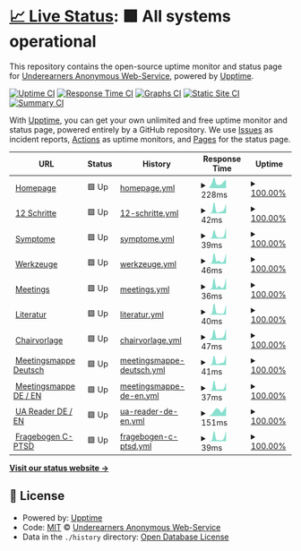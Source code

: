 # [📈 Live Status](https://anonyme-unterverdiener.de/upptime-uadeutschland): <!--live status--> **🟩 All systems operational**

This repository contains the open-source uptime monitor and status page for [Underearners Anonymous Web-Service](https://uadeutschland.github.io), powered by [Upptime](https://github.com/upptime/upptime).

[![Uptime CI](https://github.com/uadeutschland/upptime-uadeutschland/workflows/Uptime%20CI/badge.svg)](https://github.com/uadeutschland/upptime-uadeutschland/actions?query=workflow%3A%22Uptime+CI%22)
[![Response Time CI](https://github.com/uadeutschland/upptime-uadeutschland/workflows/Response%20Time%20CI/badge.svg)](https://github.com/uadeutschland/upptime-uadeutschland/actions?query=workflow%3A%22Response+Time+CI%22)
[![Graphs CI](https://github.com/uadeutschland/upptime-uadeutschland/workflows/Graphs%20CI/badge.svg)](https://github.com/uadeutschland/upptime-uadeutschland/actions?query=workflow%3A%22Graphs+CI%22)
[![Static Site CI](https://github.com/uadeutschland/upptime-uadeutschland/workflows/Static%20Site%20CI/badge.svg)](https://github.com/uadeutschland/upptime-uadeutschland/actions?query=workflow%3A%22Static+Site+CI%22)
[![Summary CI](https://github.com/uadeutschland/upptime-uadeutschland/workflows/Summary%20CI/badge.svg)](https://github.com/uadeutschland/upptime-uadeutschland/actions?query=workflow%3A%22Summary+CI%22)

With [Upptime](https://upptime.js.org), you can get your own unlimited and free uptime monitor and status page, powered entirely by a GitHub repository. We use [Issues](https://github.com/uadeutschland/upptime-uadeutschland/issues) as incident reports, [Actions](https://github.com/uadeutschland/upptime-uadeutschland/actions) as uptime monitors, and [Pages](https://https://anonyme-unterverdiener.de/upptime) for the status page.

<!--start: status pages-->
<!-- This summary is generated by Upptime (https://github.com/upptime/upptime) -->
<!-- Do not edit this manually, your changes will be overwritten -->
<!-- prettier-ignore -->
| URL | Status | History | Response Time | Uptime |
| --- | ------ | ------- | ------------- | ------ |
| <img alt="" src="https://icons.duckduckgo.com/ip3/anonyme-unterverdiener.de.ico" height="13"> [Homepage](https://anonyme-unterverdiener.de/) | 🟩 Up | [homepage.yml](https://github.com/uadeutschland/upptime-uadeutschland/commits/HEAD/history/homepage.yml) | <details><summary><img alt="Response time graph" src="./graphs/homepage/response-time-week.png" height="20"> 228ms</summary><br><a href="https://uadeutschland.github.io/upptime-uadeutschland/history/homepage"><img alt="Response time 268" src="https://img.shields.io/endpoint?url=https%3A%2F%2Fraw.githubusercontent.com%2Fuadeutschland%2Fupptime-uadeutschland%2FHEAD%2Fapi%2Fhomepage%2Fresponse-time.json"></a><br><a href="https://uadeutschland.github.io/upptime-uadeutschland/history/homepage"><img alt="24-hour response time 335" src="https://img.shields.io/endpoint?url=https%3A%2F%2Fraw.githubusercontent.com%2Fuadeutschland%2Fupptime-uadeutschland%2FHEAD%2Fapi%2Fhomepage%2Fresponse-time-day.json"></a><br><a href="https://uadeutschland.github.io/upptime-uadeutschland/history/homepage"><img alt="7-day response time 228" src="https://img.shields.io/endpoint?url=https%3A%2F%2Fraw.githubusercontent.com%2Fuadeutschland%2Fupptime-uadeutschland%2FHEAD%2Fapi%2Fhomepage%2Fresponse-time-week.json"></a><br><a href="https://uadeutschland.github.io/upptime-uadeutschland/history/homepage"><img alt="30-day response time 258" src="https://img.shields.io/endpoint?url=https%3A%2F%2Fraw.githubusercontent.com%2Fuadeutschland%2Fupptime-uadeutschland%2FHEAD%2Fapi%2Fhomepage%2Fresponse-time-month.json"></a><br><a href="https://uadeutschland.github.io/upptime-uadeutschland/history/homepage"><img alt="1-year response time 279" src="https://img.shields.io/endpoint?url=https%3A%2F%2Fraw.githubusercontent.com%2Fuadeutschland%2Fupptime-uadeutschland%2FHEAD%2Fapi%2Fhomepage%2Fresponse-time-year.json"></a></details> | <details><summary><a href="https://uadeutschland.github.io/upptime-uadeutschland/history/homepage">100.00%</a></summary><a href="https://uadeutschland.github.io/upptime-uadeutschland/history/homepage"><img alt="All-time uptime 99.99%" src="https://img.shields.io/endpoint?url=https%3A%2F%2Fraw.githubusercontent.com%2Fuadeutschland%2Fupptime-uadeutschland%2FHEAD%2Fapi%2Fhomepage%2Fuptime.json"></a><br><a href="https://uadeutschland.github.io/upptime-uadeutschland/history/homepage"><img alt="24-hour uptime 100.00%" src="https://img.shields.io/endpoint?url=https%3A%2F%2Fraw.githubusercontent.com%2Fuadeutschland%2Fupptime-uadeutschland%2FHEAD%2Fapi%2Fhomepage%2Fuptime-day.json"></a><br><a href="https://uadeutschland.github.io/upptime-uadeutschland/history/homepage"><img alt="7-day uptime 100.00%" src="https://img.shields.io/endpoint?url=https%3A%2F%2Fraw.githubusercontent.com%2Fuadeutschland%2Fupptime-uadeutschland%2FHEAD%2Fapi%2Fhomepage%2Fuptime-week.json"></a><br><a href="https://uadeutschland.github.io/upptime-uadeutschland/history/homepage"><img alt="30-day uptime 100.00%" src="https://img.shields.io/endpoint?url=https%3A%2F%2Fraw.githubusercontent.com%2Fuadeutschland%2Fupptime-uadeutschland%2FHEAD%2Fapi%2Fhomepage%2Fuptime-month.json"></a><br><a href="https://uadeutschland.github.io/upptime-uadeutschland/history/homepage"><img alt="1-year uptime 100.00%" src="https://img.shields.io/endpoint?url=https%3A%2F%2Fraw.githubusercontent.com%2Fuadeutschland%2Fupptime-uadeutschland%2FHEAD%2Fapi%2Fhomepage%2Fuptime-year.json"></a></details>
| <img alt="" src="https://icons.duckduckgo.com/ip3/anonyme-unterverdiener.de.ico" height="13"> [12 Schritte](https://anonyme-unterverdiener.de/12schritte/) | 🟩 Up | [12-schritte.yml](https://github.com/uadeutschland/upptime-uadeutschland/commits/HEAD/history/12-schritte.yml) | <details><summary><img alt="Response time graph" src="./graphs/12-schritte/response-time-week.png" height="20"> 42ms</summary><br><a href="https://uadeutschland.github.io/upptime-uadeutschland/history/12-schritte"><img alt="Response time 58" src="https://img.shields.io/endpoint?url=https%3A%2F%2Fraw.githubusercontent.com%2Fuadeutschland%2Fupptime-uadeutschland%2FHEAD%2Fapi%2F12-schritte%2Fresponse-time.json"></a><br><a href="https://uadeutschland.github.io/upptime-uadeutschland/history/12-schritte"><img alt="24-hour response time 101" src="https://img.shields.io/endpoint?url=https%3A%2F%2Fraw.githubusercontent.com%2Fuadeutschland%2Fupptime-uadeutschland%2FHEAD%2Fapi%2F12-schritte%2Fresponse-time-day.json"></a><br><a href="https://uadeutschland.github.io/upptime-uadeutschland/history/12-schritte"><img alt="7-day response time 42" src="https://img.shields.io/endpoint?url=https%3A%2F%2Fraw.githubusercontent.com%2Fuadeutschland%2Fupptime-uadeutschland%2FHEAD%2Fapi%2F12-schritte%2Fresponse-time-week.json"></a><br><a href="https://uadeutschland.github.io/upptime-uadeutschland/history/12-schritte"><img alt="30-day response time 47" src="https://img.shields.io/endpoint?url=https%3A%2F%2Fraw.githubusercontent.com%2Fuadeutschland%2Fupptime-uadeutschland%2FHEAD%2Fapi%2F12-schritte%2Fresponse-time-month.json"></a><br><a href="https://uadeutschland.github.io/upptime-uadeutschland/history/12-schritte"><img alt="1-year response time 62" src="https://img.shields.io/endpoint?url=https%3A%2F%2Fraw.githubusercontent.com%2Fuadeutschland%2Fupptime-uadeutschland%2FHEAD%2Fapi%2F12-schritte%2Fresponse-time-year.json"></a></details> | <details><summary><a href="https://uadeutschland.github.io/upptime-uadeutschland/history/12-schritte">100.00%</a></summary><a href="https://uadeutschland.github.io/upptime-uadeutschland/history/12-schritte"><img alt="All-time uptime 99.99%" src="https://img.shields.io/endpoint?url=https%3A%2F%2Fraw.githubusercontent.com%2Fuadeutschland%2Fupptime-uadeutschland%2FHEAD%2Fapi%2F12-schritte%2Fuptime.json"></a><br><a href="https://uadeutschland.github.io/upptime-uadeutschland/history/12-schritte"><img alt="24-hour uptime 100.00%" src="https://img.shields.io/endpoint?url=https%3A%2F%2Fraw.githubusercontent.com%2Fuadeutschland%2Fupptime-uadeutschland%2FHEAD%2Fapi%2F12-schritte%2Fuptime-day.json"></a><br><a href="https://uadeutschland.github.io/upptime-uadeutschland/history/12-schritte"><img alt="7-day uptime 100.00%" src="https://img.shields.io/endpoint?url=https%3A%2F%2Fraw.githubusercontent.com%2Fuadeutschland%2Fupptime-uadeutschland%2FHEAD%2Fapi%2F12-schritte%2Fuptime-week.json"></a><br><a href="https://uadeutschland.github.io/upptime-uadeutschland/history/12-schritte"><img alt="30-day uptime 100.00%" src="https://img.shields.io/endpoint?url=https%3A%2F%2Fraw.githubusercontent.com%2Fuadeutschland%2Fupptime-uadeutschland%2FHEAD%2Fapi%2F12-schritte%2Fuptime-month.json"></a><br><a href="https://uadeutschland.github.io/upptime-uadeutschland/history/12-schritte"><img alt="1-year uptime 100.00%" src="https://img.shields.io/endpoint?url=https%3A%2F%2Fraw.githubusercontent.com%2Fuadeutschland%2Fupptime-uadeutschland%2FHEAD%2Fapi%2F12-schritte%2Fuptime-year.json"></a></details>
| <img alt="" src="https://icons.duckduckgo.com/ip3/anonyme-unterverdiener.de.ico" height="13"> [Symptome](https://anonyme-unterverdiener.de/symptome/) | 🟩 Up | [symptome.yml](https://github.com/uadeutschland/upptime-uadeutschland/commits/HEAD/history/symptome.yml) | <details><summary><img alt="Response time graph" src="./graphs/symptome/response-time-week.png" height="20"> 39ms</summary><br><a href="https://uadeutschland.github.io/upptime-uadeutschland/history/symptome"><img alt="Response time 46" src="https://img.shields.io/endpoint?url=https%3A%2F%2Fraw.githubusercontent.com%2Fuadeutschland%2Fupptime-uadeutschland%2FHEAD%2Fapi%2Fsymptome%2Fresponse-time.json"></a><br><a href="https://uadeutschland.github.io/upptime-uadeutschland/history/symptome"><img alt="24-hour response time 113" src="https://img.shields.io/endpoint?url=https%3A%2F%2Fraw.githubusercontent.com%2Fuadeutschland%2Fupptime-uadeutschland%2FHEAD%2Fapi%2Fsymptome%2Fresponse-time-day.json"></a><br><a href="https://uadeutschland.github.io/upptime-uadeutschland/history/symptome"><img alt="7-day response time 39" src="https://img.shields.io/endpoint?url=https%3A%2F%2Fraw.githubusercontent.com%2Fuadeutschland%2Fupptime-uadeutschland%2FHEAD%2Fapi%2Fsymptome%2Fresponse-time-week.json"></a><br><a href="https://uadeutschland.github.io/upptime-uadeutschland/history/symptome"><img alt="30-day response time 47" src="https://img.shields.io/endpoint?url=https%3A%2F%2Fraw.githubusercontent.com%2Fuadeutschland%2Fupptime-uadeutschland%2FHEAD%2Fapi%2Fsymptome%2Fresponse-time-month.json"></a><br><a href="https://uadeutschland.github.io/upptime-uadeutschland/history/symptome"><img alt="1-year response time 45" src="https://img.shields.io/endpoint?url=https%3A%2F%2Fraw.githubusercontent.com%2Fuadeutschland%2Fupptime-uadeutschland%2FHEAD%2Fapi%2Fsymptome%2Fresponse-time-year.json"></a></details> | <details><summary><a href="https://uadeutschland.github.io/upptime-uadeutschland/history/symptome">100.00%</a></summary><a href="https://uadeutschland.github.io/upptime-uadeutschland/history/symptome"><img alt="All-time uptime 99.99%" src="https://img.shields.io/endpoint?url=https%3A%2F%2Fraw.githubusercontent.com%2Fuadeutschland%2Fupptime-uadeutschland%2FHEAD%2Fapi%2Fsymptome%2Fuptime.json"></a><br><a href="https://uadeutschland.github.io/upptime-uadeutschland/history/symptome"><img alt="24-hour uptime 100.00%" src="https://img.shields.io/endpoint?url=https%3A%2F%2Fraw.githubusercontent.com%2Fuadeutschland%2Fupptime-uadeutschland%2FHEAD%2Fapi%2Fsymptome%2Fuptime-day.json"></a><br><a href="https://uadeutschland.github.io/upptime-uadeutschland/history/symptome"><img alt="7-day uptime 100.00%" src="https://img.shields.io/endpoint?url=https%3A%2F%2Fraw.githubusercontent.com%2Fuadeutschland%2Fupptime-uadeutschland%2FHEAD%2Fapi%2Fsymptome%2Fuptime-week.json"></a><br><a href="https://uadeutschland.github.io/upptime-uadeutschland/history/symptome"><img alt="30-day uptime 100.00%" src="https://img.shields.io/endpoint?url=https%3A%2F%2Fraw.githubusercontent.com%2Fuadeutschland%2Fupptime-uadeutschland%2FHEAD%2Fapi%2Fsymptome%2Fuptime-month.json"></a><br><a href="https://uadeutschland.github.io/upptime-uadeutschland/history/symptome"><img alt="1-year uptime 100.00%" src="https://img.shields.io/endpoint?url=https%3A%2F%2Fraw.githubusercontent.com%2Fuadeutschland%2Fupptime-uadeutschland%2FHEAD%2Fapi%2Fsymptome%2Fuptime-year.json"></a></details>
| <img alt="" src="https://icons.duckduckgo.com/ip3/anonyme-unterverdiener.de.ico" height="13"> [Werkzeuge](https://anonyme-unterverdiener.de/werkzeuge/) | 🟩 Up | [werkzeuge.yml](https://github.com/uadeutschland/upptime-uadeutschland/commits/HEAD/history/werkzeuge.yml) | <details><summary><img alt="Response time graph" src="./graphs/werkzeuge/response-time-week.png" height="20"> 46ms</summary><br><a href="https://uadeutschland.github.io/upptime-uadeutschland/history/werkzeuge"><img alt="Response time 44" src="https://img.shields.io/endpoint?url=https%3A%2F%2Fraw.githubusercontent.com%2Fuadeutschland%2Fupptime-uadeutschland%2FHEAD%2Fapi%2Fwerkzeuge%2Fresponse-time.json"></a><br><a href="https://uadeutschland.github.io/upptime-uadeutschland/history/werkzeuge"><img alt="24-hour response time 110" src="https://img.shields.io/endpoint?url=https%3A%2F%2Fraw.githubusercontent.com%2Fuadeutschland%2Fupptime-uadeutschland%2FHEAD%2Fapi%2Fwerkzeuge%2Fresponse-time-day.json"></a><br><a href="https://uadeutschland.github.io/upptime-uadeutschland/history/werkzeuge"><img alt="7-day response time 46" src="https://img.shields.io/endpoint?url=https%3A%2F%2Fraw.githubusercontent.com%2Fuadeutschland%2Fupptime-uadeutschland%2FHEAD%2Fapi%2Fwerkzeuge%2Fresponse-time-week.json"></a><br><a href="https://uadeutschland.github.io/upptime-uadeutschland/history/werkzeuge"><img alt="30-day response time 49" src="https://img.shields.io/endpoint?url=https%3A%2F%2Fraw.githubusercontent.com%2Fuadeutschland%2Fupptime-uadeutschland%2FHEAD%2Fapi%2Fwerkzeuge%2Fresponse-time-month.json"></a><br><a href="https://uadeutschland.github.io/upptime-uadeutschland/history/werkzeuge"><img alt="1-year response time 43" src="https://img.shields.io/endpoint?url=https%3A%2F%2Fraw.githubusercontent.com%2Fuadeutschland%2Fupptime-uadeutschland%2FHEAD%2Fapi%2Fwerkzeuge%2Fresponse-time-year.json"></a></details> | <details><summary><a href="https://uadeutschland.github.io/upptime-uadeutschland/history/werkzeuge">100.00%</a></summary><a href="https://uadeutschland.github.io/upptime-uadeutschland/history/werkzeuge"><img alt="All-time uptime 99.99%" src="https://img.shields.io/endpoint?url=https%3A%2F%2Fraw.githubusercontent.com%2Fuadeutschland%2Fupptime-uadeutschland%2FHEAD%2Fapi%2Fwerkzeuge%2Fuptime.json"></a><br><a href="https://uadeutschland.github.io/upptime-uadeutschland/history/werkzeuge"><img alt="24-hour uptime 100.00%" src="https://img.shields.io/endpoint?url=https%3A%2F%2Fraw.githubusercontent.com%2Fuadeutschland%2Fupptime-uadeutschland%2FHEAD%2Fapi%2Fwerkzeuge%2Fuptime-day.json"></a><br><a href="https://uadeutschland.github.io/upptime-uadeutschland/history/werkzeuge"><img alt="7-day uptime 100.00%" src="https://img.shields.io/endpoint?url=https%3A%2F%2Fraw.githubusercontent.com%2Fuadeutschland%2Fupptime-uadeutschland%2FHEAD%2Fapi%2Fwerkzeuge%2Fuptime-week.json"></a><br><a href="https://uadeutschland.github.io/upptime-uadeutschland/history/werkzeuge"><img alt="30-day uptime 100.00%" src="https://img.shields.io/endpoint?url=https%3A%2F%2Fraw.githubusercontent.com%2Fuadeutschland%2Fupptime-uadeutschland%2FHEAD%2Fapi%2Fwerkzeuge%2Fuptime-month.json"></a><br><a href="https://uadeutschland.github.io/upptime-uadeutschland/history/werkzeuge"><img alt="1-year uptime 100.00%" src="https://img.shields.io/endpoint?url=https%3A%2F%2Fraw.githubusercontent.com%2Fuadeutschland%2Fupptime-uadeutschland%2FHEAD%2Fapi%2Fwerkzeuge%2Fuptime-year.json"></a></details>
| <img alt="" src="https://icons.duckduckgo.com/ip3/anonyme-unterverdiener.de.ico" height="13"> [Meetings](https://anonyme-unterverdiener.de/meetings/) | 🟩 Up | [meetings.yml](https://github.com/uadeutschland/upptime-uadeutschland/commits/HEAD/history/meetings.yml) | <details><summary><img alt="Response time graph" src="./graphs/meetings/response-time-week.png" height="20"> 36ms</summary><br><a href="https://uadeutschland.github.io/upptime-uadeutschland/history/meetings"><img alt="Response time 47" src="https://img.shields.io/endpoint?url=https%3A%2F%2Fraw.githubusercontent.com%2Fuadeutschland%2Fupptime-uadeutschland%2FHEAD%2Fapi%2Fmeetings%2Fresponse-time.json"></a><br><a href="https://uadeutschland.github.io/upptime-uadeutschland/history/meetings"><img alt="24-hour response time 90" src="https://img.shields.io/endpoint?url=https%3A%2F%2Fraw.githubusercontent.com%2Fuadeutschland%2Fupptime-uadeutschland%2FHEAD%2Fapi%2Fmeetings%2Fresponse-time-day.json"></a><br><a href="https://uadeutschland.github.io/upptime-uadeutschland/history/meetings"><img alt="7-day response time 36" src="https://img.shields.io/endpoint?url=https%3A%2F%2Fraw.githubusercontent.com%2Fuadeutschland%2Fupptime-uadeutschland%2FHEAD%2Fapi%2Fmeetings%2Fresponse-time-week.json"></a><br><a href="https://uadeutschland.github.io/upptime-uadeutschland/history/meetings"><img alt="30-day response time 47" src="https://img.shields.io/endpoint?url=https%3A%2F%2Fraw.githubusercontent.com%2Fuadeutschland%2Fupptime-uadeutschland%2FHEAD%2Fapi%2Fmeetings%2Fresponse-time-month.json"></a><br><a href="https://uadeutschland.github.io/upptime-uadeutschland/history/meetings"><img alt="1-year response time 47" src="https://img.shields.io/endpoint?url=https%3A%2F%2Fraw.githubusercontent.com%2Fuadeutschland%2Fupptime-uadeutschland%2FHEAD%2Fapi%2Fmeetings%2Fresponse-time-year.json"></a></details> | <details><summary><a href="https://uadeutschland.github.io/upptime-uadeutschland/history/meetings">100.00%</a></summary><a href="https://uadeutschland.github.io/upptime-uadeutschland/history/meetings"><img alt="All-time uptime 99.99%" src="https://img.shields.io/endpoint?url=https%3A%2F%2Fraw.githubusercontent.com%2Fuadeutschland%2Fupptime-uadeutschland%2FHEAD%2Fapi%2Fmeetings%2Fuptime.json"></a><br><a href="https://uadeutschland.github.io/upptime-uadeutschland/history/meetings"><img alt="24-hour uptime 100.00%" src="https://img.shields.io/endpoint?url=https%3A%2F%2Fraw.githubusercontent.com%2Fuadeutschland%2Fupptime-uadeutschland%2FHEAD%2Fapi%2Fmeetings%2Fuptime-day.json"></a><br><a href="https://uadeutschland.github.io/upptime-uadeutschland/history/meetings"><img alt="7-day uptime 100.00%" src="https://img.shields.io/endpoint?url=https%3A%2F%2Fraw.githubusercontent.com%2Fuadeutschland%2Fupptime-uadeutschland%2FHEAD%2Fapi%2Fmeetings%2Fuptime-week.json"></a><br><a href="https://uadeutschland.github.io/upptime-uadeutschland/history/meetings"><img alt="30-day uptime 100.00%" src="https://img.shields.io/endpoint?url=https%3A%2F%2Fraw.githubusercontent.com%2Fuadeutschland%2Fupptime-uadeutschland%2FHEAD%2Fapi%2Fmeetings%2Fuptime-month.json"></a><br><a href="https://uadeutschland.github.io/upptime-uadeutschland/history/meetings"><img alt="1-year uptime 100.00%" src="https://img.shields.io/endpoint?url=https%3A%2F%2Fraw.githubusercontent.com%2Fuadeutschland%2Fupptime-uadeutschland%2FHEAD%2Fapi%2Fmeetings%2Fuptime-year.json"></a></details>
| <img alt="" src="https://icons.duckduckgo.com/ip3/anonyme-unterverdiener.de.ico" height="13"> [Literatur](https://anonyme-unterverdiener.de/literatur/) | 🟩 Up | [literatur.yml](https://github.com/uadeutschland/upptime-uadeutschland/commits/HEAD/history/literatur.yml) | <details><summary><img alt="Response time graph" src="./graphs/literatur/response-time-week.png" height="20"> 40ms</summary><br><a href="https://uadeutschland.github.io/upptime-uadeutschland/history/literatur"><img alt="Response time 46" src="https://img.shields.io/endpoint?url=https%3A%2F%2Fraw.githubusercontent.com%2Fuadeutschland%2Fupptime-uadeutschland%2FHEAD%2Fapi%2Fliteratur%2Fresponse-time.json"></a><br><a href="https://uadeutschland.github.io/upptime-uadeutschland/history/literatur"><img alt="24-hour response time 103" src="https://img.shields.io/endpoint?url=https%3A%2F%2Fraw.githubusercontent.com%2Fuadeutschland%2Fupptime-uadeutschland%2FHEAD%2Fapi%2Fliteratur%2Fresponse-time-day.json"></a><br><a href="https://uadeutschland.github.io/upptime-uadeutschland/history/literatur"><img alt="7-day response time 40" src="https://img.shields.io/endpoint?url=https%3A%2F%2Fraw.githubusercontent.com%2Fuadeutschland%2Fupptime-uadeutschland%2FHEAD%2Fapi%2Fliteratur%2Fresponse-time-week.json"></a><br><a href="https://uadeutschland.github.io/upptime-uadeutschland/history/literatur"><img alt="30-day response time 47" src="https://img.shields.io/endpoint?url=https%3A%2F%2Fraw.githubusercontent.com%2Fuadeutschland%2Fupptime-uadeutschland%2FHEAD%2Fapi%2Fliteratur%2Fresponse-time-month.json"></a><br><a href="https://uadeutschland.github.io/upptime-uadeutschland/history/literatur"><img alt="1-year response time 46" src="https://img.shields.io/endpoint?url=https%3A%2F%2Fraw.githubusercontent.com%2Fuadeutschland%2Fupptime-uadeutschland%2FHEAD%2Fapi%2Fliteratur%2Fresponse-time-year.json"></a></details> | <details><summary><a href="https://uadeutschland.github.io/upptime-uadeutschland/history/literatur">100.00%</a></summary><a href="https://uadeutschland.github.io/upptime-uadeutschland/history/literatur"><img alt="All-time uptime 99.99%" src="https://img.shields.io/endpoint?url=https%3A%2F%2Fraw.githubusercontent.com%2Fuadeutschland%2Fupptime-uadeutschland%2FHEAD%2Fapi%2Fliteratur%2Fuptime.json"></a><br><a href="https://uadeutschland.github.io/upptime-uadeutschland/history/literatur"><img alt="24-hour uptime 100.00%" src="https://img.shields.io/endpoint?url=https%3A%2F%2Fraw.githubusercontent.com%2Fuadeutschland%2Fupptime-uadeutschland%2FHEAD%2Fapi%2Fliteratur%2Fuptime-day.json"></a><br><a href="https://uadeutschland.github.io/upptime-uadeutschland/history/literatur"><img alt="7-day uptime 100.00%" src="https://img.shields.io/endpoint?url=https%3A%2F%2Fraw.githubusercontent.com%2Fuadeutschland%2Fupptime-uadeutschland%2FHEAD%2Fapi%2Fliteratur%2Fuptime-week.json"></a><br><a href="https://uadeutschland.github.io/upptime-uadeutschland/history/literatur"><img alt="30-day uptime 100.00%" src="https://img.shields.io/endpoint?url=https%3A%2F%2Fraw.githubusercontent.com%2Fuadeutschland%2Fupptime-uadeutschland%2FHEAD%2Fapi%2Fliteratur%2Fuptime-month.json"></a><br><a href="https://uadeutschland.github.io/upptime-uadeutschland/history/literatur"><img alt="1-year uptime 100.00%" src="https://img.shields.io/endpoint?url=https%3A%2F%2Fraw.githubusercontent.com%2Fuadeutschland%2Fupptime-uadeutschland%2FHEAD%2Fapi%2Fliteratur%2Fuptime-year.json"></a></details>
| <img alt="" src="https://icons.duckduckgo.com/ip3/anonyme-unterverdiener.de.ico" height="13"> [Chairvorlage](https://anonyme-unterverdiener.de/files/UA-Online-Chairvorlage-dt.pdf) | 🟩 Up | [chairvorlage.yml](https://github.com/uadeutschland/upptime-uadeutschland/commits/HEAD/history/chairvorlage.yml) | <details><summary><img alt="Response time graph" src="./graphs/chairvorlage/response-time-week.png" height="20"> 47ms</summary><br><a href="https://uadeutschland.github.io/upptime-uadeutschland/history/chairvorlage"><img alt="Response time 54" src="https://img.shields.io/endpoint?url=https%3A%2F%2Fraw.githubusercontent.com%2Fuadeutschland%2Fupptime-uadeutschland%2FHEAD%2Fapi%2Fchairvorlage%2Fresponse-time.json"></a><br><a href="https://uadeutschland.github.io/upptime-uadeutschland/history/chairvorlage"><img alt="24-hour response time 115" src="https://img.shields.io/endpoint?url=https%3A%2F%2Fraw.githubusercontent.com%2Fuadeutschland%2Fupptime-uadeutschland%2FHEAD%2Fapi%2Fchairvorlage%2Fresponse-time-day.json"></a><br><a href="https://uadeutschland.github.io/upptime-uadeutschland/history/chairvorlage"><img alt="7-day response time 47" src="https://img.shields.io/endpoint?url=https%3A%2F%2Fraw.githubusercontent.com%2Fuadeutschland%2Fupptime-uadeutschland%2FHEAD%2Fapi%2Fchairvorlage%2Fresponse-time-week.json"></a><br><a href="https://uadeutschland.github.io/upptime-uadeutschland/history/chairvorlage"><img alt="30-day response time 53" src="https://img.shields.io/endpoint?url=https%3A%2F%2Fraw.githubusercontent.com%2Fuadeutschland%2Fupptime-uadeutschland%2FHEAD%2Fapi%2Fchairvorlage%2Fresponse-time-month.json"></a><br><a href="https://uadeutschland.github.io/upptime-uadeutschland/history/chairvorlage"><img alt="1-year response time 52" src="https://img.shields.io/endpoint?url=https%3A%2F%2Fraw.githubusercontent.com%2Fuadeutschland%2Fupptime-uadeutschland%2FHEAD%2Fapi%2Fchairvorlage%2Fresponse-time-year.json"></a></details> | <details><summary><a href="https://uadeutschland.github.io/upptime-uadeutschland/history/chairvorlage">100.00%</a></summary><a href="https://uadeutschland.github.io/upptime-uadeutschland/history/chairvorlage"><img alt="All-time uptime 99.99%" src="https://img.shields.io/endpoint?url=https%3A%2F%2Fraw.githubusercontent.com%2Fuadeutschland%2Fupptime-uadeutschland%2FHEAD%2Fapi%2Fchairvorlage%2Fuptime.json"></a><br><a href="https://uadeutschland.github.io/upptime-uadeutschland/history/chairvorlage"><img alt="24-hour uptime 100.00%" src="https://img.shields.io/endpoint?url=https%3A%2F%2Fraw.githubusercontent.com%2Fuadeutschland%2Fupptime-uadeutschland%2FHEAD%2Fapi%2Fchairvorlage%2Fuptime-day.json"></a><br><a href="https://uadeutschland.github.io/upptime-uadeutschland/history/chairvorlage"><img alt="7-day uptime 100.00%" src="https://img.shields.io/endpoint?url=https%3A%2F%2Fraw.githubusercontent.com%2Fuadeutschland%2Fupptime-uadeutschland%2FHEAD%2Fapi%2Fchairvorlage%2Fuptime-week.json"></a><br><a href="https://uadeutschland.github.io/upptime-uadeutschland/history/chairvorlage"><img alt="30-day uptime 100.00%" src="https://img.shields.io/endpoint?url=https%3A%2F%2Fraw.githubusercontent.com%2Fuadeutschland%2Fupptime-uadeutschland%2FHEAD%2Fapi%2Fchairvorlage%2Fuptime-month.json"></a><br><a href="https://uadeutschland.github.io/upptime-uadeutschland/history/chairvorlage"><img alt="1-year uptime 100.00%" src="https://img.shields.io/endpoint?url=https%3A%2F%2Fraw.githubusercontent.com%2Fuadeutschland%2Fupptime-uadeutschland%2FHEAD%2Fapi%2Fchairvorlage%2Fuptime-year.json"></a></details>
| <img alt="" src="https://icons.duckduckgo.com/ip3/anonyme-unterverdiener.de.ico" height="13"> [Meetingsmappe Deutsch](https://anonyme-unterverdiener.de/files/UA%20Meetingsmappe%20Deutsch.pdf) | 🟩 Up | [meetingsmappe-deutsch.yml](https://github.com/uadeutschland/upptime-uadeutschland/commits/HEAD/history/meetingsmappe-deutsch.yml) | <details><summary><img alt="Response time graph" src="./graphs/meetingsmappe-deutsch/response-time-week.png" height="20"> 41ms</summary><br><a href="https://uadeutschland.github.io/upptime-uadeutschland/history/meetingsmappe-deutsch"><img alt="Response time 54" src="https://img.shields.io/endpoint?url=https%3A%2F%2Fraw.githubusercontent.com%2Fuadeutschland%2Fupptime-uadeutschland%2FHEAD%2Fapi%2Fmeetingsmappe-deutsch%2Fresponse-time.json"></a><br><a href="https://uadeutschland.github.io/upptime-uadeutschland/history/meetingsmappe-deutsch"><img alt="24-hour response time 106" src="https://img.shields.io/endpoint?url=https%3A%2F%2Fraw.githubusercontent.com%2Fuadeutschland%2Fupptime-uadeutschland%2FHEAD%2Fapi%2Fmeetingsmappe-deutsch%2Fresponse-time-day.json"></a><br><a href="https://uadeutschland.github.io/upptime-uadeutschland/history/meetingsmappe-deutsch"><img alt="7-day response time 41" src="https://img.shields.io/endpoint?url=https%3A%2F%2Fraw.githubusercontent.com%2Fuadeutschland%2Fupptime-uadeutschland%2FHEAD%2Fapi%2Fmeetingsmappe-deutsch%2Fresponse-time-week.json"></a><br><a href="https://uadeutschland.github.io/upptime-uadeutschland/history/meetingsmappe-deutsch"><img alt="30-day response time 51" src="https://img.shields.io/endpoint?url=https%3A%2F%2Fraw.githubusercontent.com%2Fuadeutschland%2Fupptime-uadeutschland%2FHEAD%2Fapi%2Fmeetingsmappe-deutsch%2Fresponse-time-month.json"></a><br><a href="https://uadeutschland.github.io/upptime-uadeutschland/history/meetingsmappe-deutsch"><img alt="1-year response time 54" src="https://img.shields.io/endpoint?url=https%3A%2F%2Fraw.githubusercontent.com%2Fuadeutschland%2Fupptime-uadeutschland%2FHEAD%2Fapi%2Fmeetingsmappe-deutsch%2Fresponse-time-year.json"></a></details> | <details><summary><a href="https://uadeutschland.github.io/upptime-uadeutschland/history/meetingsmappe-deutsch">100.00%</a></summary><a href="https://uadeutschland.github.io/upptime-uadeutschland/history/meetingsmappe-deutsch"><img alt="All-time uptime 99.99%" src="https://img.shields.io/endpoint?url=https%3A%2F%2Fraw.githubusercontent.com%2Fuadeutschland%2Fupptime-uadeutschland%2FHEAD%2Fapi%2Fmeetingsmappe-deutsch%2Fuptime.json"></a><br><a href="https://uadeutschland.github.io/upptime-uadeutschland/history/meetingsmappe-deutsch"><img alt="24-hour uptime 100.00%" src="https://img.shields.io/endpoint?url=https%3A%2F%2Fraw.githubusercontent.com%2Fuadeutschland%2Fupptime-uadeutschland%2FHEAD%2Fapi%2Fmeetingsmappe-deutsch%2Fuptime-day.json"></a><br><a href="https://uadeutschland.github.io/upptime-uadeutschland/history/meetingsmappe-deutsch"><img alt="7-day uptime 100.00%" src="https://img.shields.io/endpoint?url=https%3A%2F%2Fraw.githubusercontent.com%2Fuadeutschland%2Fupptime-uadeutschland%2FHEAD%2Fapi%2Fmeetingsmappe-deutsch%2Fuptime-week.json"></a><br><a href="https://uadeutschland.github.io/upptime-uadeutschland/history/meetingsmappe-deutsch"><img alt="30-day uptime 100.00%" src="https://img.shields.io/endpoint?url=https%3A%2F%2Fraw.githubusercontent.com%2Fuadeutschland%2Fupptime-uadeutschland%2FHEAD%2Fapi%2Fmeetingsmappe-deutsch%2Fuptime-month.json"></a><br><a href="https://uadeutschland.github.io/upptime-uadeutschland/history/meetingsmappe-deutsch"><img alt="1-year uptime 100.00%" src="https://img.shields.io/endpoint?url=https%3A%2F%2Fraw.githubusercontent.com%2Fuadeutschland%2Fupptime-uadeutschland%2FHEAD%2Fapi%2Fmeetingsmappe-deutsch%2Fuptime-year.json"></a></details>
| <img alt="" src="https://icons.duckduckgo.com/ip3/anonyme-unterverdiener.de.ico" height="13"> [Meetingsmappe DE / EN](https://anonyme-unterverdiener.de/files/UA_pages_en-de_new.pdf) | 🟩 Up | [meetingsmappe-de-en.yml](https://github.com/uadeutschland/upptime-uadeutschland/commits/HEAD/history/meetingsmappe-de-en.yml) | <details><summary><img alt="Response time graph" src="./graphs/meetingsmappe-de-en/response-time-week.png" height="20"> 37ms</summary><br><a href="https://uadeutschland.github.io/upptime-uadeutschland/history/meetingsmappe-de-en"><img alt="Response time 46" src="https://img.shields.io/endpoint?url=https%3A%2F%2Fraw.githubusercontent.com%2Fuadeutschland%2Fupptime-uadeutschland%2FHEAD%2Fapi%2Fmeetingsmappe-de-en%2Fresponse-time.json"></a><br><a href="https://uadeutschland.github.io/upptime-uadeutschland/history/meetingsmappe-de-en"><img alt="24-hour response time 86" src="https://img.shields.io/endpoint?url=https%3A%2F%2Fraw.githubusercontent.com%2Fuadeutschland%2Fupptime-uadeutschland%2FHEAD%2Fapi%2Fmeetingsmappe-de-en%2Fresponse-time-day.json"></a><br><a href="https://uadeutschland.github.io/upptime-uadeutschland/history/meetingsmappe-de-en"><img alt="7-day response time 37" src="https://img.shields.io/endpoint?url=https%3A%2F%2Fraw.githubusercontent.com%2Fuadeutschland%2Fupptime-uadeutschland%2FHEAD%2Fapi%2Fmeetingsmappe-de-en%2Fresponse-time-week.json"></a><br><a href="https://uadeutschland.github.io/upptime-uadeutschland/history/meetingsmappe-de-en"><img alt="30-day response time 45" src="https://img.shields.io/endpoint?url=https%3A%2F%2Fraw.githubusercontent.com%2Fuadeutschland%2Fupptime-uadeutschland%2FHEAD%2Fapi%2Fmeetingsmappe-de-en%2Fresponse-time-month.json"></a><br><a href="https://uadeutschland.github.io/upptime-uadeutschland/history/meetingsmappe-de-en"><img alt="1-year response time 45" src="https://img.shields.io/endpoint?url=https%3A%2F%2Fraw.githubusercontent.com%2Fuadeutschland%2Fupptime-uadeutschland%2FHEAD%2Fapi%2Fmeetingsmappe-de-en%2Fresponse-time-year.json"></a></details> | <details><summary><a href="https://uadeutschland.github.io/upptime-uadeutschland/history/meetingsmappe-de-en">100.00%</a></summary><a href="https://uadeutschland.github.io/upptime-uadeutschland/history/meetingsmappe-de-en"><img alt="All-time uptime 99.99%" src="https://img.shields.io/endpoint?url=https%3A%2F%2Fraw.githubusercontent.com%2Fuadeutschland%2Fupptime-uadeutschland%2FHEAD%2Fapi%2Fmeetingsmappe-de-en%2Fuptime.json"></a><br><a href="https://uadeutschland.github.io/upptime-uadeutschland/history/meetingsmappe-de-en"><img alt="24-hour uptime 100.00%" src="https://img.shields.io/endpoint?url=https%3A%2F%2Fraw.githubusercontent.com%2Fuadeutschland%2Fupptime-uadeutschland%2FHEAD%2Fapi%2Fmeetingsmappe-de-en%2Fuptime-day.json"></a><br><a href="https://uadeutschland.github.io/upptime-uadeutschland/history/meetingsmappe-de-en"><img alt="7-day uptime 100.00%" src="https://img.shields.io/endpoint?url=https%3A%2F%2Fraw.githubusercontent.com%2Fuadeutschland%2Fupptime-uadeutschland%2FHEAD%2Fapi%2Fmeetingsmappe-de-en%2Fuptime-week.json"></a><br><a href="https://uadeutschland.github.io/upptime-uadeutschland/history/meetingsmappe-de-en"><img alt="30-day uptime 100.00%" src="https://img.shields.io/endpoint?url=https%3A%2F%2Fraw.githubusercontent.com%2Fuadeutschland%2Fupptime-uadeutschland%2FHEAD%2Fapi%2Fmeetingsmappe-de-en%2Fuptime-month.json"></a><br><a href="https://uadeutschland.github.io/upptime-uadeutschland/history/meetingsmappe-de-en"><img alt="1-year uptime 100.00%" src="https://img.shields.io/endpoint?url=https%3A%2F%2Fraw.githubusercontent.com%2Fuadeutschland%2Fupptime-uadeutschland%2FHEAD%2Fapi%2Fmeetingsmappe-de-en%2Fuptime-year.json"></a></details>
| <img alt="" src="https://icons.duckduckgo.com/ip3/anonyme-unterverdiener.de.ico" height="13"> [UA Reader DE / EN](https://anonyme-unterverdiener.de/files/UA_Reader_new.pdf) | 🟩 Up | [ua-reader-de-en.yml](https://github.com/uadeutschland/upptime-uadeutschland/commits/HEAD/history/ua-reader-de-en.yml) | <details><summary><img alt="Response time graph" src="./graphs/ua-reader-de-en/response-time-week.png" height="20"> 151ms</summary><br><a href="https://uadeutschland.github.io/upptime-uadeutschland/history/ua-reader-de-en"><img alt="Response time 224" src="https://img.shields.io/endpoint?url=https%3A%2F%2Fraw.githubusercontent.com%2Fuadeutschland%2Fupptime-uadeutschland%2FHEAD%2Fapi%2Fua-reader-de-en%2Fresponse-time.json"></a><br><a href="https://uadeutschland.github.io/upptime-uadeutschland/history/ua-reader-de-en"><img alt="24-hour response time 252" src="https://img.shields.io/endpoint?url=https%3A%2F%2Fraw.githubusercontent.com%2Fuadeutschland%2Fupptime-uadeutschland%2FHEAD%2Fapi%2Fua-reader-de-en%2Fresponse-time-day.json"></a><br><a href="https://uadeutschland.github.io/upptime-uadeutschland/history/ua-reader-de-en"><img alt="7-day response time 151" src="https://img.shields.io/endpoint?url=https%3A%2F%2Fraw.githubusercontent.com%2Fuadeutschland%2Fupptime-uadeutschland%2FHEAD%2Fapi%2Fua-reader-de-en%2Fresponse-time-week.json"></a><br><a href="https://uadeutschland.github.io/upptime-uadeutschland/history/ua-reader-de-en"><img alt="30-day response time 401" src="https://img.shields.io/endpoint?url=https%3A%2F%2Fraw.githubusercontent.com%2Fuadeutschland%2Fupptime-uadeutschland%2FHEAD%2Fapi%2Fua-reader-de-en%2Fresponse-time-month.json"></a><br><a href="https://uadeutschland.github.io/upptime-uadeutschland/history/ua-reader-de-en"><img alt="1-year response time 220" src="https://img.shields.io/endpoint?url=https%3A%2F%2Fraw.githubusercontent.com%2Fuadeutschland%2Fupptime-uadeutschland%2FHEAD%2Fapi%2Fua-reader-de-en%2Fresponse-time-year.json"></a></details> | <details><summary><a href="https://uadeutschland.github.io/upptime-uadeutschland/history/ua-reader-de-en">100.00%</a></summary><a href="https://uadeutschland.github.io/upptime-uadeutschland/history/ua-reader-de-en"><img alt="All-time uptime 99.99%" src="https://img.shields.io/endpoint?url=https%3A%2F%2Fraw.githubusercontent.com%2Fuadeutschland%2Fupptime-uadeutschland%2FHEAD%2Fapi%2Fua-reader-de-en%2Fuptime.json"></a><br><a href="https://uadeutschland.github.io/upptime-uadeutschland/history/ua-reader-de-en"><img alt="24-hour uptime 100.00%" src="https://img.shields.io/endpoint?url=https%3A%2F%2Fraw.githubusercontent.com%2Fuadeutschland%2Fupptime-uadeutschland%2FHEAD%2Fapi%2Fua-reader-de-en%2Fuptime-day.json"></a><br><a href="https://uadeutschland.github.io/upptime-uadeutschland/history/ua-reader-de-en"><img alt="7-day uptime 100.00%" src="https://img.shields.io/endpoint?url=https%3A%2F%2Fraw.githubusercontent.com%2Fuadeutschland%2Fupptime-uadeutschland%2FHEAD%2Fapi%2Fua-reader-de-en%2Fuptime-week.json"></a><br><a href="https://uadeutschland.github.io/upptime-uadeutschland/history/ua-reader-de-en"><img alt="30-day uptime 100.00%" src="https://img.shields.io/endpoint?url=https%3A%2F%2Fraw.githubusercontent.com%2Fuadeutschland%2Fupptime-uadeutschland%2FHEAD%2Fapi%2Fua-reader-de-en%2Fuptime-month.json"></a><br><a href="https://uadeutschland.github.io/upptime-uadeutschland/history/ua-reader-de-en"><img alt="1-year uptime 100.00%" src="https://img.shields.io/endpoint?url=https%3A%2F%2Fraw.githubusercontent.com%2Fuadeutschland%2Fupptime-uadeutschland%2FHEAD%2Fapi%2Fua-reader-de-en%2Fuptime-year.json"></a></details>
| <img alt="" src="https://icons.duckduckgo.com/ip3/anonyme-unterverdiener.de.ico" height="13"> [Fragebogen C-PTSD](https://anonyme-unterverdiener.de/files/Fragebogen%20C-PTSD.pdf) | 🟩 Up | [fragebogen-c-ptsd.yml](https://github.com/uadeutschland/upptime-uadeutschland/commits/HEAD/history/fragebogen-c-ptsd.yml) | <details><summary><img alt="Response time graph" src="./graphs/fragebogen-c-ptsd/response-time-week.png" height="20"> 39ms</summary><br><a href="https://uadeutschland.github.io/upptime-uadeutschland/history/fragebogen-c-ptsd"><img alt="Response time 46" src="https://img.shields.io/endpoint?url=https%3A%2F%2Fraw.githubusercontent.com%2Fuadeutschland%2Fupptime-uadeutschland%2FHEAD%2Fapi%2Ffragebogen-c-ptsd%2Fresponse-time.json"></a><br><a href="https://uadeutschland.github.io/upptime-uadeutschland/history/fragebogen-c-ptsd"><img alt="24-hour response time 107" src="https://img.shields.io/endpoint?url=https%3A%2F%2Fraw.githubusercontent.com%2Fuadeutschland%2Fupptime-uadeutschland%2FHEAD%2Fapi%2Ffragebogen-c-ptsd%2Fresponse-time-day.json"></a><br><a href="https://uadeutschland.github.io/upptime-uadeutschland/history/fragebogen-c-ptsd"><img alt="7-day response time 39" src="https://img.shields.io/endpoint?url=https%3A%2F%2Fraw.githubusercontent.com%2Fuadeutschland%2Fupptime-uadeutschland%2FHEAD%2Fapi%2Ffragebogen-c-ptsd%2Fresponse-time-week.json"></a><br><a href="https://uadeutschland.github.io/upptime-uadeutschland/history/fragebogen-c-ptsd"><img alt="30-day response time 45" src="https://img.shields.io/endpoint?url=https%3A%2F%2Fraw.githubusercontent.com%2Fuadeutschland%2Fupptime-uadeutschland%2FHEAD%2Fapi%2Ffragebogen-c-ptsd%2Fresponse-time-month.json"></a><br><a href="https://uadeutschland.github.io/upptime-uadeutschland/history/fragebogen-c-ptsd"><img alt="1-year response time 45" src="https://img.shields.io/endpoint?url=https%3A%2F%2Fraw.githubusercontent.com%2Fuadeutschland%2Fupptime-uadeutschland%2FHEAD%2Fapi%2Ffragebogen-c-ptsd%2Fresponse-time-year.json"></a></details> | <details><summary><a href="https://uadeutschland.github.io/upptime-uadeutschland/history/fragebogen-c-ptsd">100.00%</a></summary><a href="https://uadeutschland.github.io/upptime-uadeutschland/history/fragebogen-c-ptsd"><img alt="All-time uptime 99.99%" src="https://img.shields.io/endpoint?url=https%3A%2F%2Fraw.githubusercontent.com%2Fuadeutschland%2Fupptime-uadeutschland%2FHEAD%2Fapi%2Ffragebogen-c-ptsd%2Fuptime.json"></a><br><a href="https://uadeutschland.github.io/upptime-uadeutschland/history/fragebogen-c-ptsd"><img alt="24-hour uptime 100.00%" src="https://img.shields.io/endpoint?url=https%3A%2F%2Fraw.githubusercontent.com%2Fuadeutschland%2Fupptime-uadeutschland%2FHEAD%2Fapi%2Ffragebogen-c-ptsd%2Fuptime-day.json"></a><br><a href="https://uadeutschland.github.io/upptime-uadeutschland/history/fragebogen-c-ptsd"><img alt="7-day uptime 100.00%" src="https://img.shields.io/endpoint?url=https%3A%2F%2Fraw.githubusercontent.com%2Fuadeutschland%2Fupptime-uadeutschland%2FHEAD%2Fapi%2Ffragebogen-c-ptsd%2Fuptime-week.json"></a><br><a href="https://uadeutschland.github.io/upptime-uadeutschland/history/fragebogen-c-ptsd"><img alt="30-day uptime 100.00%" src="https://img.shields.io/endpoint?url=https%3A%2F%2Fraw.githubusercontent.com%2Fuadeutschland%2Fupptime-uadeutschland%2FHEAD%2Fapi%2Ffragebogen-c-ptsd%2Fuptime-month.json"></a><br><a href="https://uadeutschland.github.io/upptime-uadeutschland/history/fragebogen-c-ptsd"><img alt="1-year uptime 100.00%" src="https://img.shields.io/endpoint?url=https%3A%2F%2Fraw.githubusercontent.com%2Fuadeutschland%2Fupptime-uadeutschland%2FHEAD%2Fapi%2Ffragebogen-c-ptsd%2Fuptime-year.json"></a></details>

<!--end: status pages-->

[**Visit our status website →**](https://anonyme-unterverdiener.de/upptime-uadeutschland)

## 📄 License

- Powered by: [Upptime](https://github.com/upptime/upptime)
- Code: [MIT](./LICENSE) © [Underearners Anonymous Web-Service](uadeutschland.github.io)
- Data in the `./history` directory: [Open Database License](https://opendatacommons.org/licenses/odbl/1-0/)

